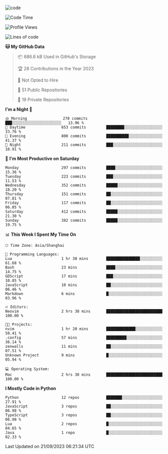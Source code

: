 
<!--
**liuyaanng/liuyaanng** is a ✨ _special_ ✨ repository because its `README.md` (this file) appears on your GitHub profile.

Here are some ideas to get you started:

- 🔭 I’m currently working on ...
- 🌱 I’m currently learning ...
- 👯 I’m looking to collaborate on ...
- 🤔 I’m looking for help with ...
- 💬 Ask me about ...
- 📫 How to reach me: ...
- 😄 Pronouns: ...
- ⚡ Fun fact: ...
-->


![code](https://cdn.jsdelivr.net/gh/liuyaanng/liuyaanng@1.0/code.gif) 

<!--START_SECTION:waka-->
![Code Time](http://img.shields.io/badge/Code%20Time-246%20hrs%201%20min-blue)

![Profile Views](http://img.shields.io/badge/Profile%20Views-0-blue)

![Lines of code](https://img.shields.io/badge/From%20Hello%20World%20I%27ve%20Written-14.4%20million%20lines%20of%20code-blue)

**🐱 My GitHub Data** 

> 📦 686.6 kB Used in GitHub's Storage 
 > 
> 🏆 28 Contributions in the Year 2023
 > 
> 🚫 Not Opted to Hire
 > 
> 📜 51 Public Repositories 
 > 
> 🔑 19 Private Repositories 
 > 
**I'm a Night 🦉** 

```text
🌞 Morning                270 commits         ███░░░░░░░░░░░░░░░░░░░░░░   13.96 % 
🌆 Daytime                653 commits         ████████░░░░░░░░░░░░░░░░░   33.76 % 
🌃 Evening                800 commits         ██████████░░░░░░░░░░░░░░░   41.37 % 
🌙 Night                  211 commits         ███░░░░░░░░░░░░░░░░░░░░░░   10.91 % 
```
📅 **I'm Most Productive on Saturday** 

```text
Monday                   297 commits         ████░░░░░░░░░░░░░░░░░░░░░   15.36 % 
Tuesday                  223 commits         ███░░░░░░░░░░░░░░░░░░░░░░   11.53 % 
Wednesday                352 commits         █████░░░░░░░░░░░░░░░░░░░░   18.20 % 
Thursday                 151 commits         ██░░░░░░░░░░░░░░░░░░░░░░░   07.81 % 
Friday                   117 commits         ██░░░░░░░░░░░░░░░░░░░░░░░   06.05 % 
Saturday                 412 commits         █████░░░░░░░░░░░░░░░░░░░░   21.30 % 
Sunday                   382 commits         █████░░░░░░░░░░░░░░░░░░░░   19.75 % 
```


📊 **This Week I Spent My Time On** 

```text
🕑︎ Time Zone: Asia/Shanghai

💬 Programming Languages: 
Lua                      1 hr 38 mins        ███████████████░░░░░░░░░░   61.68 % 
Bash                     23 mins             ████░░░░░░░░░░░░░░░░░░░░░   14.75 % 
GDScript                 17 mins             ███░░░░░░░░░░░░░░░░░░░░░░   10.85 % 
JavaScript               10 mins             ██░░░░░░░░░░░░░░░░░░░░░░░   06.46 % 
Markdown                 6 mins              █░░░░░░░░░░░░░░░░░░░░░░░░   03.96 % 

🔥 Editors: 
Neovim                   2 hrs 38 mins       █████████████████████████   100.00 % 

🐱‍💻 Projects: 
nvim                     1 hr 20 mins        █████████████░░░░░░░░░░░░   50.41 % 
.config                  57 mins             █████████░░░░░░░░░░░░░░░░   36.14 % 
zenwalls                 11 mins             ██░░░░░░░░░░░░░░░░░░░░░░░   07.51 % 
Unknown Project          9 mins              █░░░░░░░░░░░░░░░░░░░░░░░░   05.94 % 

💻 Operating System: 
Mac                      2 hrs 38 mins       █████████████████████████   100.00 % 
```

**I Mostly Code in Python** 

```text
Python                   12 repos            ███████░░░░░░░░░░░░░░░░░░   27.91 % 
JavaScript               3 repos             ██░░░░░░░░░░░░░░░░░░░░░░░   06.98 % 
TypeScript               3 repos             ██░░░░░░░░░░░░░░░░░░░░░░░   06.98 % 
Lua                      2 repos             █░░░░░░░░░░░░░░░░░░░░░░░░   04.65 % 
Java                     1 repo              █░░░░░░░░░░░░░░░░░░░░░░░░   02.33 % 
```




 Last Updated on 21/09/2023 06:21:34 UTC
<!--END_SECTION:waka-->
